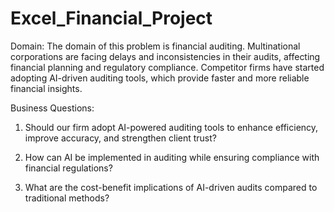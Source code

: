 # Excel_Financial_Project
Domain:
The domain of this problem is financial auditing. Multinational corporations are facing delays and inconsistencies in their audits, affecting financial planning and regulatory compliance. Competitor firms have started adopting AI-driven auditing tools, which provide faster and more reliable financial insights.

Business Questions:
1. Should our firm adopt AI-powered auditing tools to enhance efficiency, improve accuracy, and strengthen client trust?

2. How can AI be implemented in auditing while ensuring compliance with financial regulations?

3. What are the cost-benefit implications of AI-driven audits compared to traditional methods?

